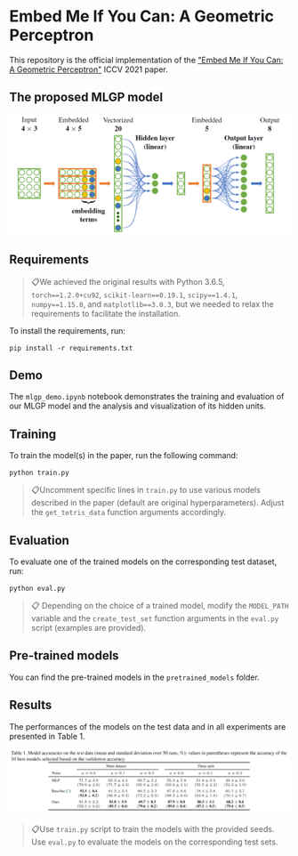 # Embed Me If You Can: A Geometric Perceptron

This repository is the official implementation of the ["Embed Me If You Can: A Geometric Perceptron"](https://arxiv.org/abs/2006.06507) ICCV 2021 paper.



## The proposed MLGP model
 ![Multilayer Geometric Perceptron](misc/mlgp.png)
 


## Requirements
> 📋We achieved the original results with Python 3.6.5, ```torch==1.2.0+cu92```, ```scikit-learn==0.19.1```, ```scipy==1.4.1```, ```numpy==1.15.0```, and ```matplotlib==3.0.3```, but we needed to relax the requirements to facilitate the installation.

To install the requirements, run:

```setup
pip install -r requirements.txt
```


## Demo

The ```mlgp_demo.ipynb``` notebook demonstrates the training and evaluation of our MLGP model and the analysis and visualization of its hidden units.


## Training

To train the model(s) in the paper, run the following command:

```
python train.py 
```

> 📋Uncomment specific lines in ```train.py``` to use various models described in the paper (default are original hyperparameters). Adjust the ```get_tetris_data```  function arguments accordingly.



## Evaluation

To evaluate one of the trained models on the corresponding test dataset, run:


```
python eval.py
```

> 📋 Depending on the choice of a trained model, modify the ```MODEL_PATH``` variable and the ```create_test_set``` function arguments in the ```eval.py``` script (examples are provided).



## Pre-trained models

You can find the pre-trained models in the ```pretrained_models``` folder.



## Results


The performances of the models on the test data and in all experiments are presented in Table 1.


![Test Accuracies](misc/table_of_results.png)


> 📋Use ```train.py``` script to train the models with the provided seeds. Use ```eval.py``` to evaluate the models on the corresponding test sets. 




